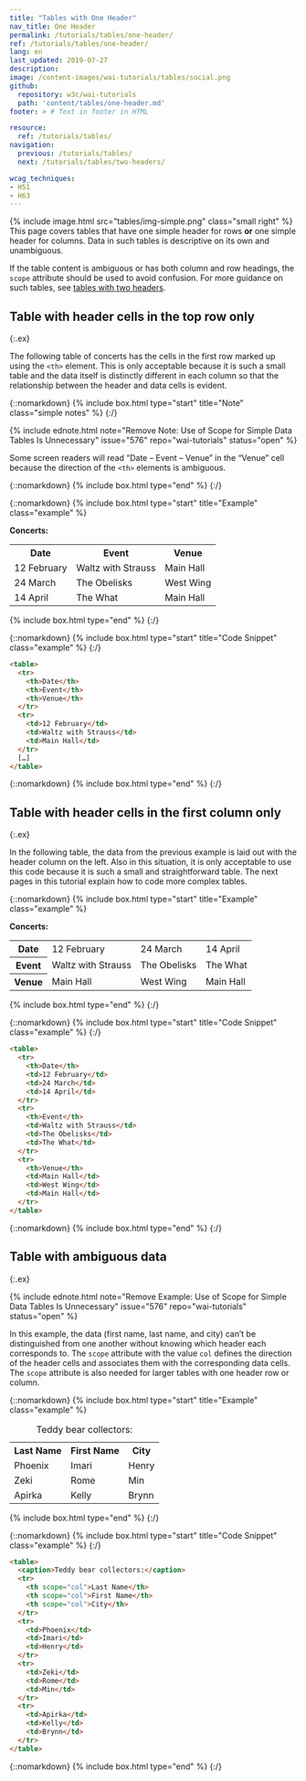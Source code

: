 ```yaml
---
title: "Tables with One Header"
nav_title: One Header
permalink: /tutorials/tables/one-header/
ref: /tutorials/tables/one-header/
lang: en
last_updated: 2019-07-27
description:
image: /content-images/wai-tutorials/tables/social.png
github:
  repository: w3c/wai-tutorials
  path: 'content/tables/one-header.md'
footer: > # Text in footer in HTML

resource:
  ref: /tutorials/tables/
navigation:
  previous: /tutorials/tables/
  next: /tutorials/tables/two-headers/

wcag_techniques:
- H51
- H63
---
```


{% include image.html src="tables/img-simple.png" class="small right" %} This page covers tables that have one simple header for rows <strong>or</strong> one simple header for columns. Data in such tables is descriptive on its own and unambiguous.

If the table content is ambiguous or has both column and row headings, the `scope` attribute should be used to avoid confusion. For more guidance on such tables, see [tables with two headers](/tutorials/two-headers/).

## Table with header cells in the top row only
{:.ex}

The following table of concerts has the cells in the first row marked up using the `<th>` element. This is only acceptable because it is such a small table and the data itself is distinctly different in each column so that the relationship between the header and data cells is evident.

{::nomarkdown}
{% include box.html type="start" title="Note" class="simple notes" %}
{:/}

{% include ednote.html note="Remove Note: Use of Scope for Simple Data Tables Is Unnecessary" issue="576" repo="wai-tutorials" status="open" %}

Some screen readers will read “Date – Event – Venue” in the “Venue” cell because the direction of the `<th>` elements is ambiguous.

{::nomarkdown}
{% include box.html type="end" %}
{:/}

{::nomarkdown}
{% include box.html type="start" title="Example" class="example" %}

<p><strong>Concerts:</strong></p>
<table>
  <tr>
    <th>Date</th>
    <th>Event</th>
    <th>Venue</th>
  </tr>
  <tr>
    <td>12 February</td>
    <td>Waltz with Strauss</td>
    <td>Main Hall</td>
  </tr>
  <tr>
    <td>24 March</td>
    <td>The Obelisks</td>
    <td>West Wing</td>
  </tr>
  <tr>
    <td>14 April</td>
    <td>The What</td>
    <td>Main Hall</td>
  </tr>
</table>

{% include box.html type="end" %}
{:/}

{::nomarkdown}
{% include box.html type="start" title="Code Snippet" class="example" %}
{:/}

~~~ html
<table>
  <tr>
    <th>Date</th>
    <th>Event</th>
    <th>Venue</th>
  </tr>
  <tr>
    <td>12 February</td>
    <td>Waltz with Strauss</td>
    <td>Main Hall</td>
  </tr>
  […]
</table>
~~~

{::nomarkdown}
{% include box.html type="end" %}
{:/}

## Table with header cells in the first column only
{:.ex}

In the following table, the data from the previous example is laid out with the header column on the left. Also in this situation, it is only acceptable to use this code because it is such a small and straightforward table. The next pages in this tutorial explain how to code more complex tables.

{::nomarkdown}
{% include box.html type="start" title="Example" class="example" %}

<p><strong>Concerts:</strong></p>
<table>
  <tr>
    <th>Date</th>
    <td>12 February</td>
    <td>24 March</td>
    <td>14 April</td>
  </tr>
  <tr>
    <th>Event</th>
    <td>Waltz with Strauss</td>
    <td>The Obelisks</td>
    <td>The What</td>
  </tr>
  <tr>
    <th>Venue</th>
    <td>Main Hall</td>
    <td>West Wing</td>
    <td>Main Hall</td>
  </tr>
</table>

{% include box.html type="end" %}
{:/}

{::nomarkdown}
{% include box.html type="start" title="Code Snippet" class="example" %}
{:/}

~~~ html
<table>
  <tr>
    <th>Date</th>
    <td>12 February</td>
    <td>24 March</td>
    <td>14 April</td>
  </tr>
  <tr>
    <th>Event</th>
    <td>Waltz with Strauss</td>
    <td>The Obelisks</td>
    <td>The What</td>
  </tr>
  <tr>
    <th>Venue</th>
    <td>Main Hall</td>
    <td>West Wing</td>
    <td>Main Hall</td>
  </tr>
</table>
~~~

{::nomarkdown}
{% include box.html type="end" %}
{:/}

## Table with ambiguous data
{:.ex}

{% include ednote.html note="Remove Example: Use of Scope for Simple Data Tables Is Unnecessary" issue="576" repo="wai-tutorials" status="open" %}

In this example, the data (first name, last name, and city) can’t be distinguished from one another without knowing which header each corresponds to. The `scope` attribute with the value `col` defines the direction of the header cells and associates them with the corresponding data cells. The `scope` attribute is also needed for larger tables with one header row or column.

{::nomarkdown}
{% include box.html type="start" title="Example" class="example" %}
<table>
  <caption>Teddy bear collectors:</caption>
  <tr>
    <th scope="col">Last Name</th>
    <th scope="col">First Name</th>
    <th scope="col">City</th>
  </tr>
  <tr>
    <td>Phoenix</td>
    <td>Imari</td>
    <td>Henry</td>
  </tr>
  <tr>
    <td>Zeki</td>
    <td>Rome</td>
    <td>Min</td>
  </tr>
  <tr>
    <td>Apirka</td>
    <td>Kelly</td>
    <td>Brynn</td>
  </tr>
</table>

{% include box.html type="end" %}
{:/}

{::nomarkdown}
{% include box.html type="start" title="Code Snippet" class="example" %}
{:/}

~~~ html
<table>
  <caption>Teddy bear collectors:</caption>
  <tr>
    <th scope="col">Last Name</th>
    <th scope="col">First Name</th>
    <th scope="col">City</th>
  </tr>
  <tr>
    <td>Phoenix</td>
    <td>Imari</td>
    <td>Henry</td>
  </tr>
  <tr>
    <td>Zeki</td>
    <td>Rome</td>
    <td>Min</td>
  </tr>
  <tr>
    <td>Apirka</td>
    <td>Kelly</td>
    <td>Brynn</td>
  </tr>
</table>
~~~

{::nomarkdown}
{% include box.html type="end" %}
{:/}
